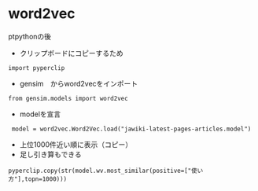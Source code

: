 # word2vec

ptpythonの後
- クリップボードにコピーするため
```
import pyperclip
```
- gensim　からword2vecをインポート
```
from gensim.models import word2vec
```
- modelを宣言
```
 model = word2vec.Word2Vec.load("jawiki-latest-pages-articles.model")
```
- 上位1000件近い順に表示（コピー）
- 足し引き算もできる
```
pyperclip.copy(str(model.wv.most_similar(positive=["使い方"],topn=1000)))
```
